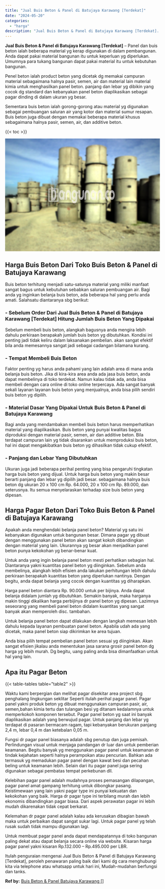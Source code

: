 ```yaml
---
title: "Jual Buis Beton & Panel di Batujaya Karawang [Terdekat]"
date: "2024-05-20"
categories: 
  - "harga"
description: "Jual Buis Beton & Panel di Batujaya Karawang [Terdekat]. Itulah penguraian mengenai Jual Buis Beton & Panel di Batujaya Karawang [Terdekat], peroleh penawa..."
---
```


**Jual Buis Beton & Panel di Batujaya Karawang \[Terdekat\]** – Panel dan buis beton ialah beberapa material yg kerap digunakan di dalam pembangunan. Anda dapat pakai material bangunan itu untuk keperluan yg diperlukan. Umumnya para tukang bangunan dapat pakai material itu untuk kebutuhan bangunan.

Penel beton ialah product beton yang dicetak dg memakai campuran material sebagaimana halnya pasir, semen, air dan material lain material kimia untuk menghasilkan panel beton. panjang dan lebar yg dibikin yang cocok dg standard dan kebanyakan panel beton diaplikasikan sebagai pagar dinding di dalam ukuran yg besar.

Sementara buis beton ialah gorong-gorong atau material yg digunakan sebagai pembuangan saluran air yang kotor dan material sumur resapan. Buis beton juga dibuat dengan memakai beberapa material khusus sebagaimana halnya pasir, semen, air, dan additive beton.

{{< toc >}}

![Jual Buis Beton & Panel di Batujaya Karawang [Terdekat]](/images/jual-panel-buis-beton-murah-69.png)

## Harga Buis Beton Dari Toko Buis Beton & Panel di Batujaya Karawang

Buis beton terhitung menjadi satu-satunya material yang miliki manfaat sangat bagus untuk kebutuhan sebabkan saluran pembuangan air. Bagi anda yg inginkan belanja buis beton, ada beberapa hal yang perlu anda amati. Salahsatu diantaranya sbg berikut:

### \- Sebelum Order Dari Jual Buis Beton & Panel di Batujaya Karawang \[Terdekat\] Hitung Jumlah Buis Beton Yang Dipakai

Sebelum membeli buis beton, alangkah bagusnya anda mengira lebih dahulu perkiraan berapakah jumlah buis beton yg dibutuhkan. Kondisi ini penting jadi tidak keliru dalam laksanakan pembelian. akan sangat efektif bila anda memesannya sangat jadi sebagai cadangan bilamana kurang.

### \- Tempat Membeli Buis Beton

Faktor penting yg harus anda pahami yang lain adalah area di mana anda belanja buis beton. Jika di kira-kira area anda ada jasa buis beton, anda dapat membelinya di toko terdekat. Namun kalau tidak ada, anda bisa membeli dengan cara online di toko online terpercaya. Ada sangat banyak sekali layanan layanan buis beton yang menjualnya, anda bisa pilih sendiri buis beton yg dipilih.

### \- Material Dasar Yang Dipakai Untuk Buis Beton & Panel di Batujaya Karawang

Bagi anda yang mendambakan membeli buis beton harus memperhatikan material yang diaplikasikan. Buis beton yang punyai kwalitas bagus diproduksi dengan material pasir, semen, air dan additive beton. Bila terdapat campuran lain yg tidak disarankan untuk memproduksi buis beton, hal ini dapat mengakibatkan buis beton yg dihasilkan tidak cukup efektif.

### \- Panjang dan Lebar Yang Dibutuhkan

Ukuran juga jadi beberapa perihal penting yang bisa pengaruhi tingkatan harga buis beton yang dijual. Untuk harga buis beton yang makin besar berarti panjang dan lebar yg dipilih jadi besar. sebagaimana halnya buis beton dg ukuran 20 x 100 cm Rp. 64.000, 20 x 100 cm Rp. 89.000, dan seterusnya. Itu semua menyelaraskan terhadap size buis beton yang dipesan.

## Harga Pagar Beton Dari Toko Buis Beton & Panel di Batujaya Karawang

Apakah anda menghendaki belanja panel beton? Material yg satu ini kebanyakan digunakan untuk bangunan besar. Dimana pagar yg dibuat dengan menggunakan panel beton akan sangat kokoh dibandingkan dengan material yang lain. Ukurannya yg besar akan menjadikan panel beton punya kekokohan yg benar-benar kuat.

Untuk anda yang ingin belanja panel beton mesti perhatikan sebagian hal. Diantaranya yakni kuantitas panel beton yg diinginkan. Sebelum anda membelinya, alangkah lebih efisien anda lakukan perhitungan lebih dahulu perkiraan berapakah kuantitas beton yang diperlukan nantinya. Dengan begitu, anda dapat belanja yang cocok dengan kuantitas yg diharapkan.

Harga panel beton diantara Rp. 90.000 untuk per bijinya. Anda dapat belanja didalam jumlah yg dibutuhkan. Semakin banyak, maka harganya makin tinggi dikalikan harga perbijinya dr panel beton yg dipesan. Lazimnya seseorang yang membeli panel beton didalam kuantitas yang sangat banyak akan memperoleh disc. tambahan.

Untuk belanja panel beton dapat dilakukan dengan langkah memesan lebih dahulu kepada layanan pembuatan panel beton. Apabila udah ada yang dicetak, maka panel beton siap dikirimkan ke area tujuan.

Anda bisa pilih tempat pembelian panel beton sesuai yg diinginkan. Akan sangat efisien jikalau anda menentukan jasa sarana grosir panel beton dg harga yg lebih murah. Dg begitu, uang paling anda bisa dimanfaatkan untuk hal yang lain.

## Apa itu Pagar Beton

{{< table-tables table="table2" >}}

Waktu kami berpergian dan melihat pagar disekitar area project sbg penghalang lingkungan seklitar Seperti itulah perihal pagar panel. Pagar panel yakni produk beton yg dibuat menggunakan campuran pasir, air, semen,bahan kimia tertu dan tulangan besi yg ditanam kedalamnya untuk memperkokoh komponen tersebut. Pagar panel beton yg saat ini banyak diaplikasikan adalah yang berwujud pagar. Untuk panjang dan lebar yg terdapat di pasaran bermacam ragam, tapi kebanyakan berukuran panjang 2,4 m, lebar 0,4 m dan ketebalan 0,05 m.

Fungsi dr pagar panel biasanya adalah sbg penutup dan juga pemisah. Perlindungan visual untuk menjaga pandangan dr luar dan untuk pemberian keamanan. Begitu banyak yg menggunakan pagar panel untuk keamanan dr tindak kejahatan seperti halnya perampokan atau pencurian. Bahkan ada termasuk yg memadukan pagar panel dengan kawat besi dan pecahan beling untuk keamanan lebih. Selain dari itu pagar panel juga sering digunakan sebagai pembatas tempat perkebunan dll.

Kelebihan pagar panel adalah mudahnya proses pemasangan dilapangan, pagar panel amat gampang terhitung untuk dibongkar pasang. Keistimewaan yang lain yakni pagar type ini punyai kekuatan dan kekokohan yang baik. Harga dr pagar type ini terbilang murah dan lebih ekonomis dibandingkan pagar biasa. Dari aspek perawatan pagar ini lebih mudah dikarenakan tidak cepat berkarat.

Kelemahan dr pagar panel adalah kalau ada kerusakan dibagian bawah maka untuk perbaikan dapat sangat sukar lagi. Untuk pagar panel yg telah rusak sudah tidak mampu digunakan lagi.

Untuk membuat pagar panel anda dapat mendapatannya di toko bangunan paling dekat atau dapat belanja secara online via website. Kisaran harga pagar panel yakni kisaran Rp.132.000 – Rp.495.000 per LBR.

Itulah penguraian mengenai Jual Buis Beton & Panel di Batujaya Karawang \[Terdekat\], peroleh penawaran paling baik dari kami dg cara menghubungi kita via telephone atau whatsapp untuk hari ini, Mudah-mudahan berfungsi dan tanks.

**Ref by:** [Buis Beton & Panel Batujaya Karawang []](https://id.wikipedia.org/wiki/Buis)
